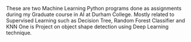These are two Machine Learning Python programs done as assignments during my Graduate course in AI at Durham College. Mostly related to Supervised Learning such as Decision Tree, Random Forest Classifier and KNN
One is Project on object shape detection using Deep Learning technique. 
